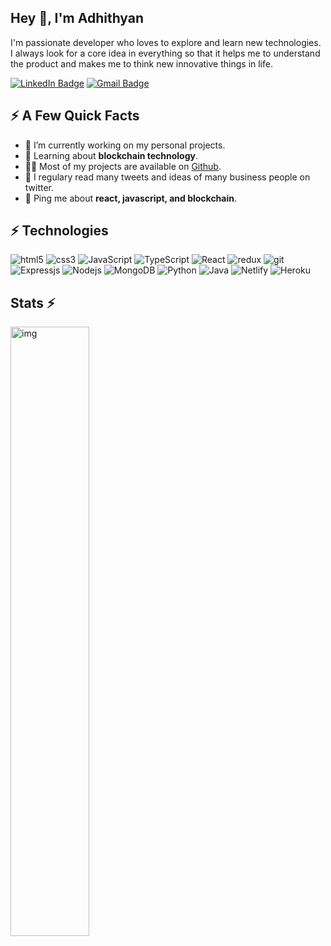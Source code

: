 <h2>Hey 👋, I'm Adhithyan</h2>
<p>I'm passionate developer who loves to explore and learn new technologies. I always look for a core idea in everything so that it helps me to understand the product and makes me to think new innovative things in life.</p>
<p>
  <a href="https://www.linkedin.com/in/adhithyan-s-a37aa7183/"><img src="https://img.shields.io/badge/-@Adhithyan-0077B5?style=flat-square&amp;labelColor=0077B5&amp;logo=LinkedIn&amp;link=https://www.linkedin.com/in/adhithyan-s-a37aa7183/" alt="LinkedIn Badge"></a>
  <a href="mailto:adhithyanalan@gmail.com"><img src="https://img.shields.io/badge/-@Adhithyan-c14438?style=flat-square&amp;labelColor=white&amp;logo=Gmail&amp;link=adhithyanlan@gmail.com/" alt="Gmail Badge"></a></p>

<h2>⚡️ A Few Quick Facts</h2>
<ul>
<li>🔭 I’m currently working on my personal projects.</li>
<li>🧐 Learning about <strong>blockchain technology</strong>.</li>
<li>👨‍💻 Most of my projects are available on <a href="https://github.com/adhit7">Github</a>.</li>
<li>📝 I regulary read many tweets and ideas of many business people on twitter.</li>
<li>💬 Ping me about <strong>react, javascript, and blockchain</strong>.</li>
</ul>

## ⚡ Technologies
<p>
  <img alt="html5" src="https://img.shields.io/badge/-HTML5-E34F26?style=flat-square&logo=html5&logoColor=white" />
  <img alt="css3" src="https://img.shields.io/badge/-CSS3-007ACC?style=flat-square&logo=css3&logoColor=white" />
  <img alt="JavaScript" src="https://img.shields.io/badge/-JavaScript-F7B93E?style=flat-square&logo=javascript&logoColor=white" />
  <img alt="TypeScript" src="https://img.shields.io/badge/-TypeScript-007ACC?style=flat-square&logo=typescript&logoColor=white" />
  <img alt="React" src="https://img.shields.io/badge/-React-45b8d8?style=flat-square&logo=react&logoColor=white" />
  <img alt="redux" src="https://img.shields.io/badge/-Redux-764ABC?style=flat-square&logo=redux&logoColor=white" />
  <img alt="git" src="https://img.shields.io/badge/-Git-F05032?style=flat-square&logo=git&logoColor=white" />
  <img alt="Expressjs" src="https://img.shields.io/badge/-Express Js-F7B93E?style=flat-square&logo=Express&logoColor=white" />
  <img alt="Nodejs" src="https://img.shields.io/badge/-Node Js-43853d?style=flat-square&logo=Node.js&logoColor=white" />
  <img alt="MongoDB" src="https://img.shields.io/badge/-MongoDB-13aa52?style=flat-square&logo=mongodb&logoColor=white" />
  <img alt="Python" src="https://img.shields.io/badge/-Python-black?style=flat-square&logo=python&logoColor=blue" />
  <img alt="Java" src="https://img.shields.io/badge/-Java-black?style=flat-square&logo=java&logoColor=red" />
  <img alt="Netlify" src="https://img.shields.io/badge/-Netlify-009ACC?style=flat-square&logo=netlify&logoColor=white" />
  <img alt="Heroku" src="https://img.shields.io/badge/-Heroku-430098?style=flat-square&logo=heroku&logoColor=white" />
</p>

## **Stats** ⚡
<img width="50%"  src="https://github-readme-stats.vercel.app/api?username=adhit7&show_icons=true&hide_border=true&title_color=fff&icon_color=79ff97&text_color=9f9f9f&bg_color=151515" alt="img" />
